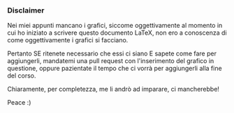 ### Disclaimer

Nei miei appunti mancano i grafici, siccome oggettivamente al momento in cui ho
iniziato a scrivere questo documento LaTeX, non ero a conoscenza di come 
oggettivamente i grafici si facciano. 

Pertanto SE ritenete necessario che essi ci siano E sapete come fare per 
aggiungerli, mandatemi una pull request con l'inserimento del grafico in questione,
oppure pazientate il tempo che ci vorrà per aggiungerli alla fine del corso.

Chiaramente, per completezza, me li andrò ad imparare, ci mancherebbe!

Peace :) 